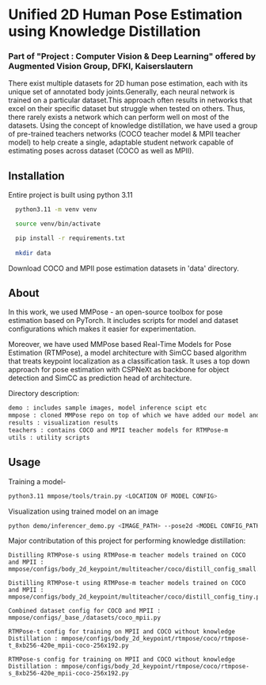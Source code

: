 # Unified 2D Human Pose Estimation using Knowledge Distillation

### Part of "Project : Computer Vision & Deep Learning" offered by Augmented Vision Group, DFKI, Kaiserslautern

There exist multiple datasets for 2D human pose estimation, each with its unique set of annotated body joints.Generally, each neural network is trained on a particular dataset.This approach often results in networks that excel on their specific dataset but struggle when tested on others. Thus, there rarely exists a network which can perform well on most of the datasets. Using the concept of knowledge distillation, we have used a group of pre-trained teachers networks (COCO teacher model & MPII teacher model) to help create a single, adaptable student network capable of estimating poses across dataset (COCO as well as MPII).
## Installation

Entire project is built using python 3.11

```bash
  python3.11 -m venv venv

  source venv/bin/activate

  pip install -r requirements.txt
  
  mkdir data
```
Download COCO and MPII pose estimation datasets in 'data' directory.
    
## About

In this work, we used MMPose - an open-source toolbox for pose estimation based on PyTorch. It includes scripts for model and dataset configurations which makes it easier for experimentation.

Moreover, we have used MMPose based Real-Time Models for Pose Estimation (RTMPose), a model architecture with SimCC based algorithm that treats keypoint localization as a classification task. It uses a top down approach for pose estimation with CSPNeXt as backbone for object detection and SimCC as prediction head of architecture.

Directory description:
```bash
demo : includes sample images, model inference scipt etc
mmpose : cloned MMPose repo on top of which we have added our model and dataset configuration
results : visualization results
teachers : contains COCO and MPII teacher models for RTMPose-m
utils : utility scripts
```




## Usage

Training a model-
```bash
python3.11 mmpose/tools/train.py <LOCATION OF MODEL CONFIG>
```
Visualization using trained model on an image
```bash
python demo/inferencer_demo.py <IMAGE_PATH> --pose2d <MODEL CONFIG_PATH> --pose2d-weights <MODEL CHECKPOINT> --vis-out-dir <O/P DIR> --radius 4 --thickness 2
```
Major contributation of this project for performing knowledge distillation:
```
Distilling RTMPose-s using RTMPose-m teacher models trained on COCO and MPII : mmpose/configs/body_2d_keypoint/multiteacher/coco/distill_config_small.py

Distilling RTMPose-t using RTMPose-m teacher models trained on COCO and MPII : mmpose/configs/body_2d_keypoint/multiteacher/coco/distill_config_tiny.py

Combined dataset config for COCO and MPII : mmpose/configs/_base_/datasets/coco_mpii.py

RTMPose-t config for training on MPII and COCO without knowledge Distillation : mmpose/configs/body_2d_keypoint/rtmpose/coco/rtmpose-t_8xb256-420e_mpii-coco-256x192.py

RTMPose-s config for training on MPII and COCO without knowledge Distillation : mmpose/configs/body_2d_keypoint/rtmpose/coco/rtmpose-s_8xb256-420e_mpii-coco-256x192.py
```





